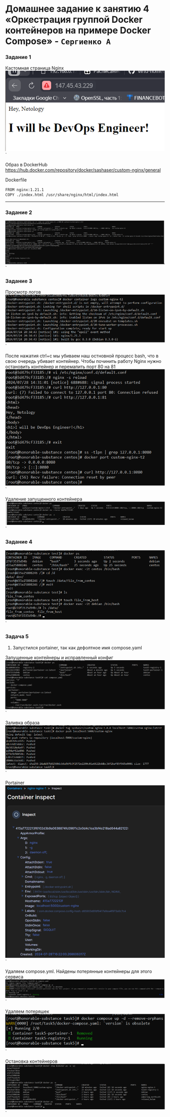 # Домашнее задание к занятию 4 «Оркестрация группой Docker контейнеров на примере Docker Compose» - `Сергиенко А`

### Задание 1
Кастомная страница Nginx  
![task1](https://github.com/SashkaSer/05-virt-03-docker-intro/blob/main/img/webpage.png)`

Образ в DockerHub
<https://hub.docker.com/repository/docker/sashaser/custom-nginx/general>

Dockerfile
```
FROM nginx:1.21.1
COPY ./index.html /usr/share/nginx/html/index.html
```
---

### Задание 2  
![task2](https://github.com/SashkaSer/05-virt-03-docker-intro/blob/main/img/task2.png)`

### Задание 3
Просмотр логов  
![task3](https://github.com/SashkaSer/05-virt-03-docker-intro/blob/main/img/logs.png)`

После нажатия ctrl+c мы убиваем наш остновной процесс bash, что в свою очередь убивает контейнер.
Чтобы починить работу Nginx нужно остановить контейнер и перемапить порт 80 на 81  
![task4](https://github.com/SashkaSer/05-virt-03-docker-intro/blob/main/img/port.png)`

Удаление запущенного контейнера
![task5](https://github.com/SashkaSer/05-virt-03-docker-intro/blob/main/img/rm.png)`

### Задание 4
![task6](https://github.com/SashkaSer/05-virt-03-docker-intro/blob/main/img/file.png)`

### Задача 5
1. Запустился portainer, так как дефолтное имя compose.yaml

Запущенные контейнеры и исправленный конфиг  
![task6](https://github.com/SashkaSer/05-virt-03-docker-intro/blob/main/img/containers.png)`

Заливка образа
![task7](https://github.com/SashkaSer/05-virt-03-docker-intro/blob/main/img/reg.png)`

Portainer  
![task7](https://github.com/SashkaSer/05-virt-03-docker-intro/blob/main/img/portainer.png)`

Удаляем compose.yml. Найдены потерянные контейнеры для этого сервиса
![task7](https://github.com/SashkaSer/05-virt-03-docker-intro/blob/main/img/compose.png)`

Удаляем потеряшек  
![task7](https://github.com/SashkaSer/05-virt-03-docker-intro/blob/main/img/remove.png)`

Остановка контейнеров  
![task7](https://github.com/SashkaSer/05-virt-03-docker-intro/blob/main/img/stop.png)`